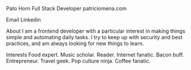 Pato Horn
Full Stack Developer
patriciomena.com

Email
Linkedin

About
I am a frontend developer with a particular interest in making things simple and automating daily tasks. I try to keep up with security and best practices, and am always looking for new things to learn.

Interests
Food expert. Music scholar. Reader. Internet fanatic. Bacon buff. Entrepreneur. Travel geek. Pop culture ninja. Coffee fanatic.
